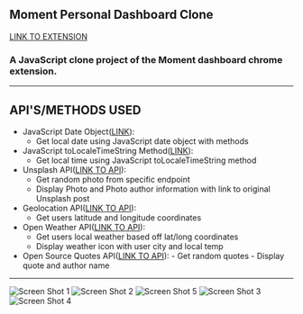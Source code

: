 ## Moment Personal Dashboard Clone

[LINK TO EXTENSION]()

### A JavaScript clone project of the Moment dashboard chrome extension.

<hr />

## API'S/METHODS USED

- JavaScript Date Object([LINK](https://developer.mozilla.org/en-US/docs/Web/JavaScript/Reference/Global_Objects/Date)):
  - Get local date using JavaScript date object with methods
- JavaScript toLocaleTimeString Method([LINK](https://developer.mozilla.org/en-US/docs/Web/JavaScript/Reference/Global_Objects/Date/toLocaleString)):
  - Get local time using JavaScript toLocaleTimeString method
- Unsplash API([LINK TO API](https://unsplash.com/developers)):
  - Get random photo from specific endpoint
  - Display Photo and Photo author information with link to original Unsplash post
- Geolocation API([LINK TO API](https://developer.mozilla.org/en-US/docs/Web/API/Geolocation_API/Using_the_Geolocation_API#getting_the_current_position)):
  - Get users latitude and longitude coordinates
- Open Weather API([LINK TO API](https://openweathermap.org/current#geo)):
  - Get users local weather based off lat/long coordinates
  - Display weather icon with user city and local temp
- Open Source Quotes API([LINK TO API](https://github.com/lukePeavey/quotable)): - Get random quotes - Display quote and author name
<hr />
<img  alt="Screen Shot 1" src="./img/1.png">
<img  alt="Screen Shot 2" src="./img/2.png">
<img  alt="Screen Shot 5" src="./img/5.png">
<img  alt="Screen Shot 3" src="./img/3.png">
<img  alt="Screen Shot 4" src="./img/4.png">
